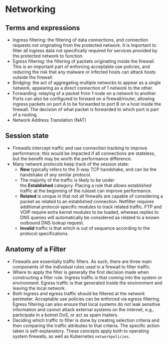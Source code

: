 # Networking
## Terms and expressions
- Ingress filtering: the filtering of data connections, and connection requests not originating from the protected network. It is important to filter all ingress data not specifically required for services provided by the protected network to function.
- Egress filtering: the filtering of packets originating inside the firewall. This is an important part of enforcing acceptable use policies, and reducing the risk that any malware or infected hosts can attack hosts outside the firewall.
- Bridging: the act of aggregating multiple networks to appear as a single network, appearing as a direct connection of 1 network to the other.
- Forwarding: relaying of a packet from 1 node on a network to another. Ports can also be configured to forward on a firewall/router, allowing ingress packets on port A to be forwarded to port B on a host inside the firewall. The decision of what packet is forwarded to which port is part of a routing.
- Network Address Translation (NAT)
## Session state
- Firewalls intercept traffic and use connection tracking to improve performance; this would be impacted if all connections are stateless, but the benefit may be worth the performance difference.
- Many network protocols keep track of the session state:
	- **New** typically refers to the 3-way TCP handshake, and can be the handshake of any similar protocol.
	- The majority of the traffic is likely to be under the **Established** category. Placing a rule that allows established traffic at the beginning of the ruleset can improve performance.
	- **Related** is unique in that not all firewalls are capable of considering a packet as related to an established connection. Netfilter requires additional protocol-specific modules to track related traffic. FTP and VOIP require extra kernel modules to be loaded, whereas replies to DNS queries will automatically be considered as related to a known outbound DNS lookup request.
	- **Invalid** traffic is that which is out of sequence according to the protocol specifications.
## Anatomy of a Filter
- Firewalls are essentially traffic filters. As such, there are three main components of the individual rules used in a firewall to filter traffic.
- Where to apply the filter is generally the first decision made when constructing a filter rule. Ingress traffic is that coming into the system or environment. Egress traffic is that generated inside the environment and leaving the local network.
- Both ingress and egress traffic should be filtered at the network perimeter. Acceptable use policies can be enforced via egress filtering. Egress filtering can also ensure that local systems do not leak sensitive information and cannot attack external systems on the internet, e.g., participate in a botnet DoS, or act as spam mailers.
- Deciding which traffic to filter is done by creating selection criteria and then comparing the traffic attributes to that criteria. The specific action taken is self-explanatory. These concepts apply both to operating system firewalls, as well as Kubernetes `networkpolicies`.